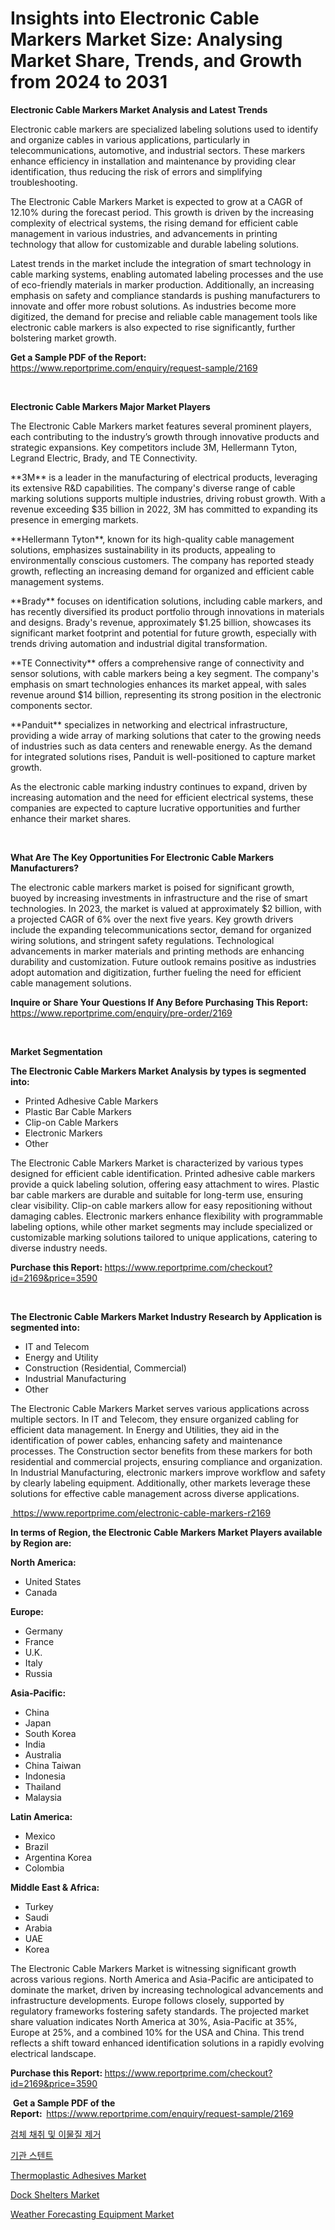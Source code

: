 <p><h1>Insights into Electronic Cable Markers Market Size: Analysing Market Share, Trends, and Growth from 2024 to 2031</h1></p><p><strong>Electronic Cable Markers Market Analysis and Latest Trends</strong></p>
<p><p>Electronic cable markers are specialized labeling solutions used to identify and organize cables in various applications, particularly in telecommunications, automotive, and industrial sectors. These markers enhance efficiency in installation and maintenance by providing clear identification, thus reducing the risk of errors and simplifying troubleshooting.</p><p>The Electronic Cable Markers Market is expected to grow at a CAGR of 12.10% during the forecast period. This growth is driven by the increasing complexity of electrical systems, the rising demand for efficient cable management in various industries, and advancements in printing technology that allow for customizable and durable labeling solutions. </p><p>Latest trends in the market include the integration of smart technology in cable marking systems, enabling automated labeling processes and the use of eco-friendly materials in marker production. Additionally, an increasing emphasis on safety and compliance standards is pushing manufacturers to innovate and offer more robust solutions. As industries become more digitized, the demand for precise and reliable cable management tools like electronic cable markers is also expected to rise significantly, further bolstering market growth.</p></p>
<p><strong>Get a Sample PDF of the Report:&nbsp;</strong> <a href="https://www.reportprime.com/enquiry/request-sample/2169">https://www.reportprime.com/enquiry/request-sample/2169</a></p>
<p>&nbsp;</p>
<p><strong>Electronic Cable Markers Major Market Players</strong></p>
<p><p>The Electronic Cable Markers market features several prominent players, each contributing to the industry’s growth through innovative products and strategic expansions. Key competitors include 3M, Hellermann Tyton, Legrand Electric, Brady, and TE Connectivity.</p><p>**3M** is a leader in the manufacturing of electrical products, leveraging its extensive R&D capabilities. The company's diverse range of cable marking solutions supports multiple industries, driving robust growth. With a revenue exceeding $35 billion in 2022, 3M has committed to expanding its presence in emerging markets.</p><p>**Hellermann Tyton**, known for its high-quality cable management solutions, emphasizes sustainability in its products, appealing to environmentally conscious customers. The company has reported steady growth, reflecting an increasing demand for organized and efficient cable management systems. </p><p>**Brady** focuses on identification solutions, including cable markers, and has recently diversified its product portfolio through innovations in materials and designs. Brady's revenue, approximately $1.25 billion, showcases its significant market footprint and potential for future growth, especially with trends driving automation and industrial digital transformation.</p><p>**TE Connectivity** offers a comprehensive range of connectivity and sensor solutions, with cable markers being a key segment. The company's emphasis on smart technologies enhances its market appeal, with sales revenue around $14 billion, representing its strong position in the electronic components sector.</p><p>**Panduit** specializes in networking and electrical infrastructure, providing a wide array of marking solutions that cater to the growing needs of industries such as data centers and renewable energy. As the demand for integrated solutions rises, Panduit is well-positioned to capture market growth.</p><p>As the electronic cable marking industry continues to expand, driven by increasing automation and the need for efficient electrical systems, these companies are expected to capture lucrative opportunities and further enhance their market shares.</p></p>
<p>&nbsp;</p>
<p><strong>What Are The Key Opportunities For Electronic Cable Markers Manufacturers?</strong></p>
<p><p>The electronic cable markers market is poised for significant growth, buoyed by increasing investments in infrastructure and the rise of smart technologies. In 2023, the market is valued at approximately $2 billion, with a projected CAGR of 6% over the next five years. Key growth drivers include the expanding telecommunications sector, demand for organized wiring solutions, and stringent safety regulations. Technological advancements in marker materials and printing methods are enhancing durability and customization. Future outlook remains positive as industries adopt automation and digitization, further fueling the need for efficient cable management solutions.</p></p>
<p><strong>Inquire or Share Your Questions If Any Before Purchasing This Report:</strong> <a href="https://www.reportprime.com/enquiry/pre-order/2169">https://www.reportprime.com/enquiry/pre-order/2169</a></p>
<p>&nbsp;</p>
<p><strong>Market Segmentation</strong></p>
<p><strong>The Electronic Cable Markers Market Analysis by types is segmented into:</strong></p>
<p><ul><li>Printed Adhesive Cable Markers</li><li>Plastic Bar Cable Markers</li><li>Clip-on Cable Markers</li><li>Electronic Markers</li><li>Other</li></ul></p>
<p><p>The Electronic Cable Markers Market is characterized by various types designed for efficient cable identification. Printed adhesive cable markers provide a quick labeling solution, offering easy attachment to wires. Plastic bar cable markers are durable and suitable for long-term use, ensuring clear visibility. Clip-on cable markers allow for easy repositioning without damaging cables. Electronic markers enhance flexibility with programmable labeling options, while other market segments may include specialized or customizable marking solutions tailored to unique applications, catering to diverse industry needs.</p></p>
<p><strong>Purchase this Report:&nbsp;</strong><a href="https://www.reportprime.com/checkout?id=2169&price=3590">https://www.reportprime.com/checkout?id=2169&price=3590</a></p>
<p>&nbsp;</p>
<p><strong>The Electronic Cable Markers Market Industry Research by Application is segmented into:</strong></p>
<p><ul><li>IT and Telecom</li><li>Energy and Utility</li><li>Construction (Residential, Commercial)</li><li>Industrial Manufacturing</li><li>Other</li></ul></p>
<p><p>The Electronic Cable Markers Market serves various applications across multiple sectors. In IT and Telecom, they ensure organized cabling for efficient data management. In Energy and Utilities, they aid in the identification of power cables, enhancing safety and maintenance processes. The Construction sector benefits from these markers for both residential and commercial projects, ensuring compliance and organization. In Industrial Manufacturing, electronic markers improve workflow and safety by clearly labeling equipment. Additionally, other markets leverage these solutions for effective cable management across diverse applications.</p></p>
<p><a href="https://www.reportprime.com/electronic-cable-markers-r2169">&nbsp;https://www.reportprime.com/electronic-cable-markers-r2169</a></p>
<p><strong>In terms of Region, the Electronic Cable Markers Market Players available by Region are:</strong></p>
<p>
    <p> <strong> North America: </strong>
        <ul>
            <li>United States</li>
            <li>Canada</li>
        </ul>
        </p> 
    <p> <strong> Europe: </strong>
        <ul>
            <li>Germany</li>
            <li>France</li>
            <li>U.K.</li>
            <li>Italy</li>
            <li>Russia</li>
        </ul>
        </p> 
    <p> <strong> Asia-Pacific: </strong>
        <ul>
            <li>China</li>
            <li>Japan</li>
            <li>South Korea</li>
            <li>India</li>
            <li>Australia</li>
            <li>China Taiwan</li>
            <li>Indonesia</li>
            <li>Thailand</li>
            <li>Malaysia</li>
        </ul>
        </p> 
    <p> <strong> Latin America: </strong>
        <ul>
            <li>Mexico</li>
            <li>Brazil</li>
            <li>Argentina Korea</li>
            <li>Colombia</li>
        </ul>
        </p> 
    <p> <strong> Middle East & Africa: </strong>
        <ul>
            <li>Turkey</li>
            <li>Saudi</li>
            <li>Arabia</li>
            <li>UAE</li>
            <li>Korea</li>
        </ul>
    </p>
    </p>
<p><p>The Electronic Cable Markers Market is witnessing significant growth across various regions. North America and Asia-Pacific are anticipated to dominate the market, driven by increasing technological advancements and infrastructure developments. Europe follows closely, supported by regulatory frameworks fostering safety standards. The projected market share valuation indicates North America at 30%, Asia-Pacific at 35%, Europe at 25%, and a combined 10% for the USA and China. This trend reflects a shift toward enhanced identification solutions in a rapidly evolving electrical landscape.</p></p>
<p><strong>Purchase this Report: </strong><a href="https://www.reportprime.com/checkout?id=2169&price=3590">https://www.reportprime.com/checkout?id=2169&price=3590</a></p>
<p>&nbsp;<strong>Get a Sample PDF of the Report:&nbsp;&nbsp;</strong><a href="https://www.reportprime.com/enquiry/request-sample/2169">https://www.reportprime.com/enquiry/request-sample/2169</a></p>
<p><strong></strong></p>
<p><p><a href="https://medium.com/@robertojones8678/%EC%84%B8%EA%B3%84-specimen-retrieval-and-foreign-body-removal-market-%EC%9D%80-2024%EC%97%90%EC%84%9C-2031%EB%A1%9C-%EC%97%B0%ED%8F%89%EA%B7%A0-%EC%A6%9D%EA%B0%80%EC%9C%A8%EC%9D%84-%EB%B3%B4%EC%9D%BC-%EA%B2%83%EC%9C%BC%EB%A1%9C-%EC%98%88%EC%83%81%EB%90%A9%EB%8B%88%EB%8B%A4-2792ef18e16f">검체 채취 및 이물질 제거</a></p><p><a href="https://medium.com/@robertojones8678/trachea-stent-market-%EC%9D%98-%EA%B8%80%EB%A1%9C%EB%B2%8C-%EC%8B%9C%EC%9E%A5-%EA%B0%9C%EC%9A%94%EB%8A%94-%EC%A0%84-%EC%84%B8%EA%B3%84-%EB%B0%8F-%EC%A3%BC%EC%9A%94-%EC%8B%9C%EC%9E%A5%EC%9D%98-%EC%82%B0%EC%97%85%EC%97%90-%EC%98%81%ED%96%A5%EC%9D%84-%EB%AF%B8%EC%B9%98%EB%8A%94-%EC%A3%BC%EC%9A%94-%ED%8A%B8%EB%A0%8C%EB%93%9C%EC%97%90-%EB%8C%80%ED%95%9C-%EB%8F%85%ED%8A%B9%ED%95%9C-%EA%B4%80%EC%A0%90%EC%9D%84-%EC%A0%9C%EA%B3%B5%ED%95%A9%EB%8B%88%EB%8B%A4-905409c17ad1">기관 스텐트</a></p><p><a href="https://issuu.com/reportprime-2/docs/thermoplastic-adhesives-market-size_ed395caa8a8036">Thermoplastic Adhesives Market</a></p><p><a href="https://www.linkedin.com/pulse/dock-shelters-market-outlook-forecast-from-2024-2031-karmark-g348f?trackingId=%2Fa7BaegER1OdLw4EPUC1Xw%3D%3D">Dock Shelters Market</a></p><p><a href="https://www.linkedin.com/pulse/market-forecast-global-weather-forecasting-equipment-trends-impact-5b0gf?trackingId=W1uGcvmoTyKJQc%2FJZqtVLw%3D%3D">Weather Forecasting Equipment Market</a></p></p>